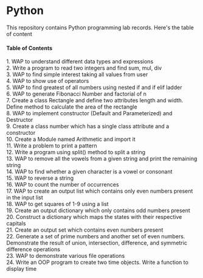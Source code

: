 # Python
This repository contains Python programming lab records. Here's the table of content 

<H4> Table of Contents </H4>
1. WAP to understand different data types and expressions <br>
2. Write a program to read two integers and find sum, mul, div <br>
3. WAP to find simple interest taking all values from user<br>
4. WAP to show use of operators<br>
5. WAP to find greatest of all numbers using nested if and if elif ladder <br>
6. WAP to generate Fibonacci Number and factorial of n <br>
7. Create a class Rectangle and define two attributes length and width. Define method to calculate the area of the rectangle <br>
8. WAP to implement constructor (Default and Parameterized) and Destructor <br>
9. Create a class number which has a single class attribute and a constructor <br>
10. Create a Module named Arithmetic and import it <br>
11. Write a problem to print a pattern <br>
12. Write a program using split() method to split a string <br>
13. WAP to remove all the vowels from a given string and print the remaining string <br>
14. WAP to find whether a given character is a vowel or consonant <br>
15. WAP to reverse a string <br>
16. WAP to count the number of occurrences <br>
17. WAP to create an output list which contains only even numbers present in the input list <br>
18. WAP to get squares of 1-9 using a list<br>
19. Create an output dictionary which only contains odd numbers present <br>
20. Construct a dictionary which maps the states with their respective capitals<br>
21. Create an output set which contains even numbers present <br>
22. Generate a set of prime numbers and another set of even numbers. Demonstrate the result of union, intersection, difference, and symmetric difference operations<br>
23. WAP to demonstrate various file operations <br>
24. Write an OOP program to create two time objects. Write a function to display time <br>
